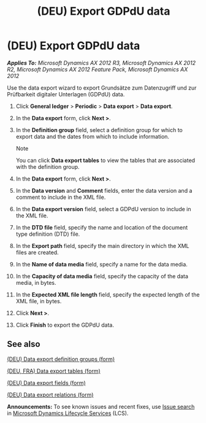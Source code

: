 ﻿---
title: (DEU) Export GDPdU data
TOCTitle: (DEU) Export GDPdU data
ms:assetid: a9e2b295-0ba6-43a0-b747-d3a5d0f8331c
ms:mtpsurl: https://technet.microsoft.com/en-us/library/Aa589213(v=AX.60)
ms:contentKeyID: 36058898
ms.date: 04/18/2014
mtps_version: v=AX.60
---

# (DEU) Export GDPdU data 


_**Applies To:** Microsoft Dynamics AX 2012 R3, Microsoft Dynamics AX 2012 R2, Microsoft Dynamics AX 2012 Feature Pack, Microsoft Dynamics AX 2012_

Use the data export wizard to export Grundsätze zum Datenzugriff und zur Prüfbarkeit digitaler Unterlagen (GDPdU) data.

1.  Click **General ledger** \> **Periodic** \> **Data export** \> **Data export**.

2.  In the **Data export** form, click **Next \>**.

3.  In the **Definition group** field, select a definition group for which to export data and the dates from which to include information.
    

    > [!NOTE]
    > <P>You can click <STRONG>Data export tables</STRONG> to view the tables that are associated with the definition group.</P>



4.  In the **Data export** form, click **Next \>**.

5.  In the **Data version** and **Comment** fields, enter the data version and a comment to include in the XML file.

6.  In the **Data export version** field, select a GDPdU version to include in the XML file.

7.  In the **DTD file** field, specify the name and location of the document type definition (DTD) file.

8.  In the **Export path** field, specify the main directory in which the XML files are created.

9.  In the **Name of data media** field, specify a name for the data media.

10. In the **Capacity of data media** field, specify the capacity of the data media, in bytes.

11. In the **Expected XML file length** field, specify the expected length of the XML file, in bytes.

12. Click **Next \>**.

13. Click **Finish** to export the GDPdU data.

## See also

[(DEU) Data export definition groups (form)](https://technet.microsoft.com/en-us/library/aa615425\(v=ax.60\))

[(DEU, FRA) Data export tables (form)](https://technet.microsoft.com/en-us/library/aa571461\(v=ax.60\))

[(DEU) Data export fields (form)](https://technet.microsoft.com/en-us/library/aa596357\(v=ax.60\))

[(DEU) Data export relations (form)](https://technet.microsoft.com/en-us/library/aa620743\(v=ax.60\))

  
**Announcements:** To see known issues and recent fixes, use [Issue search](http://go.microsoft.com/fwlink/?linkid=389258) in [Microsoft Dynamics Lifecycle Services](http://go.microsoft.com/fwlink/?linkid=306505) (LCS).


